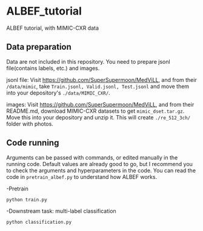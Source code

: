 # ALBEF_tutorial
ALBEF tutorial, with MIMIC-CXR data

## Data preparation
Data are not included in this repository. You need to prepare jsonl file(contains labels, etc.) and images. 

jsonl file: Visit https://github.com/SuperSupermoon/MedViLL, and from their `/data/mimic`, take `Train.jsonl, Valid.jsonl, Test.jsonl` and move them into your depository's `./data/MIMIC_CXR/`.

images: Visit https://github.com/SuperSupermoon/MedViLL, and from their README.md, download MIMIC-CXR datasets to get `mimic_dset.tar.gz`. Move this into your depository and unzip it. This will create `./re_512_3ch/` folder with photos.

## Code running
Arguments can be passed with commands, or edited manually in the running code. Default values are already good to go, but I recommend you to check the arguments and hyperparameters in the code. You can read the code in `pretrain_albef.py` to understand how ALBEF works.

-Pretrain

```
python train.py
```

-Downstream task: multi-label classification

```
python classification.py
```
